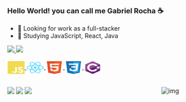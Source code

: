### Hello World! you can call me Gabriel Rocha ☕

- 🔭 Looking for work as a full-stacker
- 🌱 Studying JavaScript, React, Java
<div>
  <a href="https://github.com/tito-js">
  <img height="180em" src="https://github-readme-stats.vercel.app/api?username=tito-js&show_icons=true&count_private=true&theme=bear"/>
  <img height="180em" src="https://github-readme-stats.vercel.app/api/top-langs/?username=tito-js&layout=compact&theme=bear"/>
</div>
  
  <div style="display: inline_block"><br>
  <img align="center" alt="Rafa-Js" height="30" width="40" src="https://raw.githubusercontent.com/devicons/devicon/master/icons/javascript/javascript-plain.svg">
  <img align="center" alt="Rafa-React" height="30" width="40" src="https://raw.githubusercontent.com/devicons/devicon/master/icons/react/react-original.svg">
  <img align="center" alt="Rafa-HTML" height="30" width="40" src="https://raw.githubusercontent.com/devicons/devicon/master/icons/html5/html5-original.svg">
  <img align="center" alt="Rafa-CSS" height="30" width="40" src="https://raw.githubusercontent.com/devicons/devicon/master/icons/css3/css3-original.svg">
  <img align="center" alt="Rafa-Csharp" height="30" width="40" src="https://raw.githubusercontent.com/devicons/devicon/master/icons/csharp/csharp-original.svg">
</div>
  
  ##
  
  <div>
  <a href="https://www.instagram.com/tito.3am/" target="_blank"><img src="https://img.shields.io/badge/-Instagram-%23E4405F?style=for-the-badge&logo=instagram&logoColor=white" target="_blank"></a>
  <a href = "mailto:gabriel.rrocha23@gmail.com"><img src="https://img.shields.io/badge/-Gmail-%23333?style=for-the-badge&logo=gmail&logoColor=white" target="_blank"></a>
  <a href="https://www.linkedin.com/in/gabriel-ribeiro-rocha-8a5ba723a/" target="_blank"><img src="https://img.shields.io/badge/-LinkedIn-%230077B5?style=for-the-badge&logo=linkedin&logoColor=white" target="_blank"></a> 
    <img align="right" alt="img" height="150" width="150" src="https://cdn.discordapp.com/attachments/1109661395676581991/1109661479310999652/download20230506215318.png"/>
  </div>
